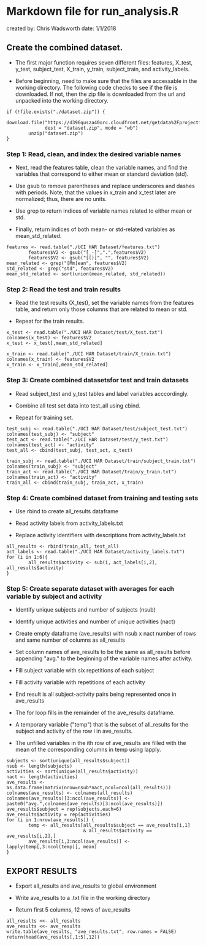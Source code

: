 # Markdown file for run_analysis.R
created by: Chris Wadsworth
date: 1/1/2018

## Create the combined dataset. 

* The first major function requires seven different files: features, X_test, y_test, subject_test, X_train, y_train, subject_train, and activity_labels.

* Before beginning, need to make sure that the files are accessable in the working directory.  The following code checks to see if the file is downloaded.  If not, then the zip file is downloaded from the url and unpacked into the working directory.

```{r File Download}
if (!file.exists("./dataset.zip")) {
        download.file("https://d396qusza40orc.cloudfront.net/getdata%2Fprojectfiles%2FUCI%20HAR%20Dataset.zip",
              dest = "dataset.zip", mode = "wb")
        unzip("dataset.zip")
}
```

### Step 1:  Read, clean, and index the desired variable names

* Next, read the features table, clean the variable names, and find the variables that correspond to either mean or standard deviation (std).

* Use gsub to remove parentheses and replace underscores and dashes with periods.  Note, that the values in x_train and x_test later are normalized; thus, there are no units.

* Use grep to return indices of variable names related to either mean or std.

* Finally, return indices of both mean- or std-related variables as mean_std_related.

```{r}
features <- read.table("./UCI HAR Dataset/features.txt")
        features$V2 <- gsub("[_-]",".",features$V2)
        features$V2 <- gsub("[()]", "", features$V2)
mean_related <- grep("[Mm]ean", features$V2)
std_related <- grep("std", features$V2)
mean_std_related <- sort(union(mean_related, std_related))
```

### Step 2:  Read the test and train results

* Read the test results (X_test), set the variable names from the features table, and return only those columns that are related to mean or std.

* Repeat for the train results.

```{r}
x_test <- read.table("./UCI HAR Dataset/test/X_test.txt")
colnames(x_test) <- features$V2
x_test <- x_test[,mean_std_related]
        
x_train <- read.table("./UCI HAR Dataset/train/X_train.txt")
colnames(x_train) <- features$V2
x_train <- x_train[,mean_std_related]
```

### Step 3:  Create combined datasetsfor test and train datasets

* Read subject_test and y_test tables and label variables acccordingly.

* Combine all test set data into test_all using cbind.

* Repeat for training set.

```{r}
test_subj <- read.table("./UCI HAR Dataset/test/subject_test.txt")
colnames(test_subj) <- "subject"
test_act <- read.table("./UCI HAR Dataset/test/y_test.txt")
colnames(test_act) <- "activity"
test_all <- cbind(test_subj, test_act, x_test)
        
train_subj <- read.table("./UCI HAR Dataset/train/subject_train.txt")
colnames(train_subj) <- "subject"
train_act <- read.table("./UCI HAR Dataset/train/y_train.txt")
colnames(train_act) <- "activity"
train_all <- cbind(train_subj, train_act, x_train)
```

### Step 4:  Create combined dataset from training and testing sets

* Use rbind to create all_results dataframe

* Read activity labels from activity_labels.txt

* Replace activity identifiers with descriptions from activity_labels.txt

```{r}
all_results <- rbind(train_all, test_all)
act_labels <- read.table("./UCI HAR Dataset/activity_labels.txt")
for (i in 1:6){
        all_results$activity <- sub(i, act_labels[i,2], all_results$activity)
}
```

### Step 5:  Create separate dataset with averages for each variable by subject and activity

* Identify unique subjects and number of subjects (nsub)

* Identify unique activities and number of unique activities (nact)

* Create empty dataframe (ave_results) with nsub x nact number of rows and same number of columns as all_results

* Set column names of ave_results to be the same as all_results before appending "avg." to the beginning of the variable names after activity.

* Fill subject variable with six repetitions of each subject

* Fill activity variable with repetitions of each activity

* End result is all subject-activity pairs being represented once in ave_results

* The for loop fills in the remainder of the ave_results dataframe.

* A temporary variable ("temp") that is the subset of all_results for the subject and activity of the row i in ave_results.

* The unfilled variables in the ith row of ave_results are filled with the mean of the corresponding columns in temp using lapply.

```{r}
subjects <- sort(unique(all_results$subject))
nsub <- length(subjects)
activities <- sort(unique(all_results$activity))
nact <- length(activities)
ave_results <- as.data.frame(matrix(nrow=nsub*nact,ncol=ncol(all_results))) 
colnames(ave_results) <- colnames(all_results) 
colnames(ave_results)[3:ncol(ave_results)] <- paste0("avg.",colnames(ave_results)[3:ncol(ave_results)])
ave_results$subject = rep(subjects,each=6)
ave_results$activity = rep(activities)
for (i in 1:nrow(ave_results)) {
        temp <- all_results[all_results$subject == ave_results[i,1]
                            & all_results$activity == ave_results[i,2],]
        ave_results[i,3:ncol(ave_results)] <- lapply(temp[,3:ncol(temp)], mean)
}
```

## EXPORT RESULTS

* Export all_results and ave_results to global environment

* Write ave_results to a .txt file in the working directory

* Return first 5 columns, 12 rows of ave_results

```{r}
all_results <<- all_results
ave_results <<- ave_results
write.table(ave_results, "ave_results.txt", row.names = FALSE)
return(head(ave_results[,1:5],12))
```
